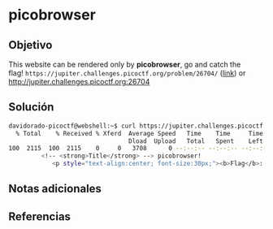# picobrowser

## Objetivo
This website can be rendered only by **picobrowser**, go and catch the flag! `https://jupiter.challenges.picoctf.org/problem/26704/` ([link](https://jupiter.challenges.picoctf.org/problem/26704/)) or http://jupiter.challenges.picoctf.org:26704
## Solución
```bash
davidorado-picoctf@webshell:~$ curl https://jupiter.challenges.picoctf.org/problem/26704/flag -H "User-Agent: picobrowser" | grep pico
  % Total    % Received % Xferd  Average Speed   Time    Time     Time  Current
                                 Dload  Upload   Total   Spent    Left  Speed
100  2115  100  2115    0     0   3708      0 --:--:-- --:--:-- --:--:--  3710
         <!-- <strong>Title</strong> --> picobrowser!
            <p style="text-align:center; font-size:30px;"><b>Flag</b>: <code>picoCTF{p1c0_s3cr3t_ag3nt_e9b160d0}</code></p>
```
## Notas adicionales

## Referencias